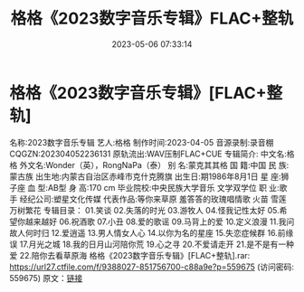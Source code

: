 ﻿---
title: 格格《2023数字音乐专辑》FLAC+整轨
date: 2023-05-06 07:33:14
categories: APE、FLAC、MP3
tags: 纯音雅乐
---
# 格格《2023数字音乐专辑》[FLAC+整轨]

名称:2023数字音乐专辑
艺人:格格
制作时间:2023-04-05
音源录制:录音棚
CQGZN:202304052236131
原轨流出:WAV压制FLAC+CUE
专辑简介:
中文名:格格
外文名:Wonder（英），RongNaPa（泰）
别 名:蒙克其其格
国 籍:中国
民 族:蒙古族
出生地:内蒙古自治区赤峰市克什克腾旗
出生日:期1986年8月1日
星 座:狮子座
血 型:AB型
身 高:170 cm
毕业院校:中央民族大学音乐 文学双学位
职 业:歌手
经纪公司:塑星文化传媒
代表作品:等你来草原 羞答答的玫瑰唱情歌 火苗 雪莲 万树繁花
专辑目录：
01.笑谈
02.失落的时光
03.游牧人
04.怪我记性太好
05.希望你越来越好
06.祝酒歌
07.小丑
08.爱的歌谣
09.马背上的爱
10.定义浪漫
11.我问故人何时归
12.爱逍遥
13.男人情女人心
14.以你为名的星座
15.失恋症候群
16.前缘误
17.月光之城
18.我的日月山河陪你荒
19.心之寻
20.不爱请走开
21.是不是有一种爱
22.陪你去看草原海
格格《2023数字音乐专辑》[FLAC+整轨].rar: https://url27.ctfile.com/f/9388027-851756700-c88a9e?p=559675
(访问密码: 559675)
原文：[链接](https://blog.sina.com.cn/s/blog_1647c7e76010311r6.html)